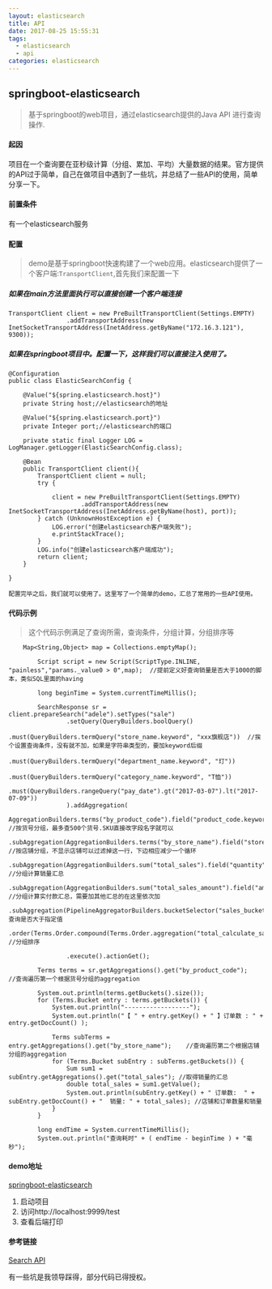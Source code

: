 ```yaml
---
layout: elasticsearch
title: API
date: 2017-08-25 15:55:31
tags:
  - elasticsearch
  - api
categories: elasticsearch
---
```


<!--more-->

## springboot-elasticsearch
> 基于springboot的web项目，通过elasticsearch提供的Java API 进行查询操作.

#### 起因
项目在一个查询要在亚秒级计算（分组、累加、平均）大量数据的结果。官方提供的API过于简单，自己在做项目中遇到了一些坑，并总结了一些API的使用，简单分享一下。


#### 前置条件
有一个elasticsearch服务

#### 配置
> demo是基于springboot快速构建了一个web应用。elasticsearch提供了一个客户端:`TransportClient`,首先我们来配置一下

##### 如果在main方法里面执行可以直接创建一个客户端连接
```
TransportClient client = new PreBuiltTransportClient(Settings.EMPTY)
                .addTransportAddress(new InetSocketTransportAddress(InetAddress.getByName("172.16.3.121"), 9300));
```

##### 如果在springboot项目中。配置一下，这样我们可以直接注入使用了。

```
@Configuration
public class ElasticSearchConfig {

    @Value("${spring.elasticsearch.host}")
    private String host;//elasticsearch的地址

    @Value("${spring.elasticsearch.port}")
    private Integer port;//elasticsearch的端口

    private static final Logger LOG = LogManager.getLogger(ElasticSearchConfig.class);

    @Bean
    public TransportClient client(){
        TransportClient client = null;
        try {

            client = new PreBuiltTransportClient(Settings.EMPTY)
                    .addTransportAddress(new InetSocketTransportAddress(InetAddress.getByName(host), port));
        } catch (UnknownHostException e) {
            LOG.error("创建elasticsearch客户端失败");
            e.printStackTrace();
        }
        LOG.info("创建elasticsearch客户端成功");
        return client;
    }

}

配置完毕之后，我们就可以使用了。这里写了一个简单的demo，汇总了常用的一些API使用。
```

#### 代码示例
> 这个代码示例满足了查询所需，查询条件，分组计算，分组排序等

```
    Map<String,Object> map = Collections.emptyMap();

        Script script = new Script(ScriptType.INLINE, "painless","params._value0 > 0",map);  //提前定义好查询销量是否大于1000的脚本，类似SQL里面的having

        long beginTime = System.currentTimeMillis();

        SearchResponse sr = client.prepareSearch("adele").setTypes("sale")
                .setQuery(QueryBuilders.boolQuery()
                        .must(QueryBuilders.termQuery("store_name.keyword", "xxx旗舰店"))  //挨个设置查询条件，没有就不加，如果是字符串类型的，要加keyword后缀
                        .must(QueryBuilders.termQuery("department_name.keyword", "玎"))
                        .must(QueryBuilders.termQuery("category_name.keyword", "T恤"))
                        .must(QueryBuilders.rangeQuery("pay_date").gt("2017-03-07").lt("2017-07-09"))
                ).addAggregation(
                        AggregationBuilders.terms("by_product_code").field("product_code.keyword").size(500) //按货号分组，最多查500个货号.SKU直接改字段名字就可以
                                .subAggregation(AggregationBuilders.terms("by_store_name").field("store_name.keyword").size(50) //按店铺分组，不显示店铺可以过滤掉这一行，下边相应减少一个循环
                                        .subAggregation(AggregationBuilders.sum("total_sales").field("quantity"))  //分组计算销量汇总
                                        .subAggregation(AggregationBuilders.sum("total_sales_amount").field("amount_actual"))  //分组计算实付款汇总，需要加其他汇总的在这里依次加
                                        .subAggregation(PipelineAggregatorBuilders.bucketSelector("sales_bucket_filter",script,"total_sales")))//查询是否大于指定值
                                .order(Terms.Order.compound(Terms.Order.aggregation("total_calculate_sale_amount",false)))) //分组排序

                .execute().actionGet();

        Terms terms = sr.getAggregations().get("by_product_code");   //查询遍历第一个根据货号分组的aggregation

        System.out.println(terms.getBuckets().size());
        for (Terms.Bucket entry : terms.getBuckets()) {
            System.out.println("------------------");
            System.out.println("【 " + entry.getKey() + " 】订单数 : " + entry.getDocCount() );

            Terms subTerms = entry.getAggregations().get("by_store_name");    //查询遍历第二个根据店铺分组的aggregation
            for (Terms.Bucket subEntry : subTerms.getBuckets()) {
                Sum sum1 = subEntry.getAggregations().get("total_sales"); //取得销量的汇总
                double total_sales = sum1.getValue();
                System.out.println(subEntry.getKey() + " 订单数:  " + subEntry.getDocCount() + "  销量: " + total_sales); //店铺和订单数量和销量
            }
        }

        long endTime = System.currentTimeMillis();
        System.out.println("查询耗时" + ( endTime - beginTime ) + "毫秒");

```

#### demo地址

[springboot-elasticsearch](https://github.com/whiney/springboot-elasticsearch.git)

1. 启动项目
2. 访问http://localhost:9999/test
3. 查看后端打印

#### 参考链接
[Search API](https://www.elastic.co/guide/en/elasticsearch/client/java-api/current/java-search.html)

有一些坑是我领导踩得，部分代码已得授权。
